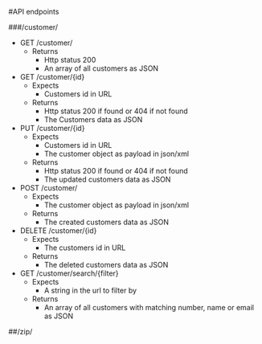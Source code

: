 #API endpoints

###/customer/

- GET /customer/
    - Returns 
        - Http status 200
        - An array of all customers as JSON
- GET /customer/{id}
    - Expects
        - Customers id in URL
    - Returns
        - Http status 200 if found or 404 if not found
        - The Customers data as JSON
- PUT /customer/{id}
    - Expects
        - Customers id in URL
        - The customer object as payload in json/xml
    - Returns
        - Http status 200 if found or 404 if not found
        - The updated customers data as JSON
- POST /customer/
    - Expects
        - The customer object as payload in json/xml
    - Returns
        - The created customers data as JSON
- DELETE /customer/{id}
    - Expects
        - The customers id in URL
    - Returns
        - The deleted customers data as JSON
- GET /customer/search/{filter}
    - Expects
        - A string in the url to filter by
    - Returns
        - An array of all customers with matching number, name or email as JSON
        
##/zip/
